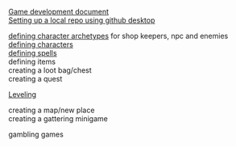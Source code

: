 



[Game development document](https://github.com/Kiaazad/PrincessTrainer-Jasmine/blob/master/doc/GDD.md)  
[Setting up a local repo using github desktop](https://github.com/Kiaazad/PrincessTrainer-Jasmine/blob/master/doc/setting%20up%20github%20desktop.md)  

[defining character archetypes](https://github.com/Kiaazad/PrincessTrainer-Jasmine/blob/master/doc/defining%20character%20archetypes%20.md) for shop keepers, npc and enemies  
[defining characters](https://github.com/Kiaazad/PrincessTrainer-Jasmine/blob/master/doc/defining%20characters.md)  
[defining spells](https://github.com/Kiaazad/PrincessTrainer-Jasmine/blob/master/doc/defining%20spells.md)  
defining items  
creating a loot bag/chest  
creating a quest  

[Leveling](https://github.com/Kiaazad/PrincessTrainer-Jasmine/blob/master/doc/Leveling.md)  

creating a map/new place  
creating a gattering minigame  

gambling games
